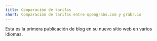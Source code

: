 ```yaml
---
title: Comparación de tarifas
short: Comparación de tarifas entre opengrabs.com y grabr.io
---
```


Esta es la primera publicación de blog en su nuevo sitio web en varios idiomas.

<content-article-image alt="foo-bar" src="sample.jpg" />